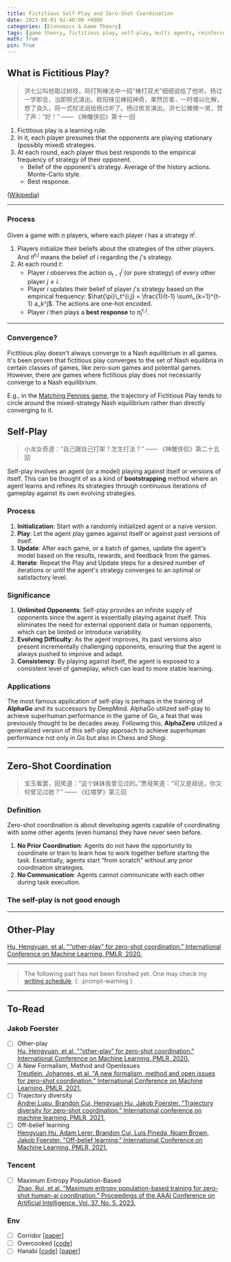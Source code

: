 ```yaml
---
title: Fictitious Self-Play and Zero-Shot Coordination
date: 2023-08-01 02:40:00 +0800
categories: [Economics & Game Theory]
tags: [game theory, fictitious play, self-play, multi agents, reinforcement learning]
math: True
pin: True
---
```


## What is Fictitious Play?
> 洪七公叫他取过树枝，将打狗棒法中一招“棒打双犬”细细说给了他听。杨过一学即会，当即照式演出。欧阳锋见棒招神奇，果然厉害，一时难以化解，想了良久，将一式杖法说给杨过听了。杨过依言演出。洪七公微微一笑，赞了声：“好！” —— 《神雕侠侣》第十一回

1. Fictitious play is a learning rule. 
2. In it, each player presumes that the opponents are playing stationary (possibly mixed) strategies. 
3. At each round, each player thus best responds to the empirical frequency of strategy of their opponent. 
   - Belief of the opponent's strategy. Average of the history actions. Monte-Carlo style.
   - Best response.

([Wikipedia](https://en.wikipedia.org/wiki/Fictitious_play))

---

### Process

Given a game with $n$ players, where each player $i$ has a strategy $\pi^i$. 

1. Players initialize their beliefs about the strategies of the other players. And $\hat{\pi}^{i,j}$ means the belief of $i$ regarding the $j$'s strategy.
2. At each round $t$:
   - Player $i$ observes the action $a_{t-1}^j$ (or pure strategy) of every other player $j \neq i$.
   - Player $i$ updates their belief of player $j$'s strategy based on the empirical frequency: $\hat{\pi}\_t^{i,j} = \frac{1}{t-1} \sum\_{k=1}^{t-1} a_k^j$. The actions are one-hot encoded.
   - Player $i$ then plays a **best response** to $\hat{\pi}_t^{i,j}$.

---

### Convergence?
Fictitious play doesn't always converge to a Nash equilibrium in all games. It's been proven that fictitious play converges to the set of Nash equilibria in certain classes of games, like zero-sum games and potential games. However, there are games where fictitious play does not necessarily converge to a Nash equilibrium.

E.g., in the [Matching Pennies game](https://yuelin301.github.io/posts/Classic-Games/#matching-pennies), the trajectory of Fictitious Play tends to circle around the mixed-strategy Nash equilibrium rather than directly converging to it.

## Self-Play

> 小龙女奇道：“自己跟自己打架？怎生打法？” —— 《神雕侠侣》第二十五回

Self-play involves an agent (or a model) playing against itself or versions of itself. This can be thought of as a kind of **bootstrapping** method where an agent learns and refines its strategies through continuous iterations of gameplay against its own evolving strategies.

### Process

1. **Initialization**: Start with a randomly initialized agent or a naive version.
2. **Play**: Let the agent play games against itself or against past versions of itself.
3. **Update**: After each game, or a batch of games, update the agent's model based on the results, rewards, and feedback from the games.
4. **Iterate**: Repeat the Play and Update steps for a desired number of iterations or until the agent's strategy converges to an optimal or satisfactory level.

### Significance

1. **Unlimited Opponents**: Self-play provides an infinite supply of opponents since the agent is essentially playing against itself. This eliminates the need for external opponent data or human opponents, which can be limited or introduce variability.
2. **Evolving Difficulty**: As the agent improves, its past versions also present incrementally challenging opponents, ensuring that the agent is always pushed to improve and adapt.
3. **Consistency**: By playing against itself, the agent is exposed to a consistent level of gameplay, which can lead to more stable learning.

### Applications

The most famous application of self-play is perhaps in the training of **AlphaGo** and its successors by DeepMind. AlphaGo utilized self-play to achieve superhuman performance in the game of Go, a feat that was previously thought to be decades away. Following this, **AlphaZero** utilized a generalized version of this self-play approach to achieve superhuman performance not only in Go but also in Chess and Shogi.

---

## Zero-Shot Coordination

> 宝玉看罢，因笑道：“这个妹妹我曾见过的。”贾母笑道：“可又是胡说，你又何曾见过她？”
> —— 《红楼梦》第三回

### Definition
Zero-shot coordination is about developing agents capable of coordinating with some other agents (even humans) they have never seen before.

1. **No Prior Coordination**: Agents do not have the opportunity to coordinate or train to learn how to work together before starting the task. Essentially, agents start “from scratch” without any prior coordination strategies.
2. **No Communication**: Agents cannot communicate with each other during task execution.

### The self-play is not good enough


---
## Other-Play
[Hu, Hengyuan, et al. "“other-play” for zero-shot coordination." International Conference on Machine Learning. PMLR, 2020.](http://proceedings.mlr.press/v119/hu20a/hu20a.pdf)



---

> The following part has not been finished yet. One may check my [writing schedule](https://yuelin301.github.io/posts/Schedule/).
{: .prompt-warning }

---

## To-Read

### Jakob Foerster

- [ ] Other-play  
  [Hu, Hengyuan, et al. "“other-play” for zero-shot coordination." International Conference on Machine Learning. PMLR, 2020.](http://proceedings.mlr.press/v119/hu20a/hu20a.pdf)
- [ ] A New Formalism, Method and OpenIssues  
  [Treutlein, Johannes, et al. "A new formalism, method and open issues for zero-shot coordination." International Conference on Machine Learning. PMLR, 2021.](http://proceedings.mlr.press/v139/treutlein21a/treutlein21a.pdf)
- [ ] Trajectory diversity  
  [Andrei Lupu, Brandon Cui, Hengyuan Hu, Jakob Foerster. "Trajectory diversity for zero-shot coordination." International conference on machine learning. PMLR, 2021.](http://proceedings.mlr.press/v139/lupu21a/lupu21a.pdf)
- [ ] Off-belief learning  
  [Hengyuan Hu, Adam Lerer, Brandon Cui, Luis Pineda, Noam Brown, Jakob Foerster. "Off-belief learning." International Conference on Machine Learning. PMLR, 2021.](http://proceedings.mlr.press/v139/hu21c/hu21c.pdf)

### Tencent

- [ ] Maximum Entropy Population-Based  
  [Zhao, Rui, et al. "Maximum entropy population-based training for zero-shot human-ai coordination." Proceedings of the AAAI Conference on Artificial Intelligence. Vol. 37. No. 5. 2023.](https://ojs.aaai.org/index.php/AAAI/article/view/25758)

### Env
- [ ] Corridor [[paper](http://proceedings.mlr.press/v139/lupu21a/lupu21a.pdf)]
- [ ] Overcooked [[code](https://github.com/HumanCompatibleAI/overcooked_ai)]
- [ ] Hanabi [[code](https://github.com/deepmind/hanabi-learning-environment)] [[paper](https://www.sciencedirect.com/science/article/pii/S0004370219300116)]
